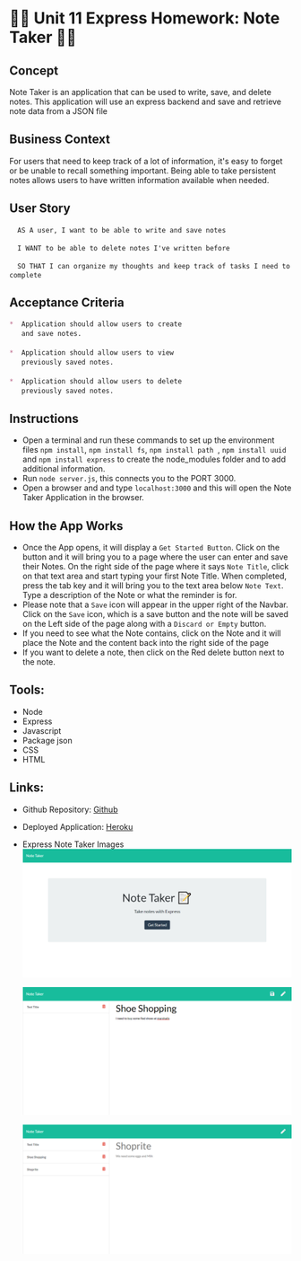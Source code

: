 # :office_worker: Unit 11 Express Homework: Note Taker  :woman_office_worker:

## Concept
Note Taker is an application that can be used to write, save, and delete notes. This application will use an express backend and save and retrieve note data from a JSON file

## Business Context
For users that need to keep track of a lot of information, it's easy to forget or be unable to recall something important. Being able to take persistent notes allows users to have written information available when needed.

## User Story
```
  AS A user, I want to be able to write and save notes

  I WANT to be able to delete notes I've written before

  SO THAT I can organize my thoughts and keep track of tasks I need to complete
```
## Acceptance Criteria
```md
*  Application should allow users to create
   and save notes.

*  Application should allow users to view
   previously saved notes.

*  Application should allow users to delete
   previously saved notes.
```

## Instructions
  * Open a terminal and run these commands to set up the environment files `npm install`, `npm install fs`, `npm install path `, `npm install uuid` and `npm install express` to create the node_modules folder and to add additional information.  
  * Run `node server.js`, this connects you to the PORT 3000.
  * Open a browser and and type `localhost:3000` and this will open the Note Taker Application in the browser.

  ## How the App Works
  * Once the App opens, it will display a `Get Started Button`.  Click on the button and it will bring you to a page where the user can enter and save their Notes. On the right side of the page where it says `Note Title`, click on that text area and start typing your first Note Title. When completed, press the tab key and it will bring you to the text area below `Note Text`.  Type a description of the Note or what the reminder is for.  
  * Please note that a `Save` icon will appear in the upper right of the Navbar.  Click on the `Save` icon, which is a save button and the note will be saved on the Left side of the page along with a `Discard or Empty` button.  
  * If you need to see what the Note contains, click on the Note and it will place the Note and the content back into the right side of the page
  * If you want to delete a note, then click on the Red delete button next to the note.   


## Tools:
 * Node
 * Express
 * Javascript        
 * Package json 
 * CSS
 * HTML
 

## Links:
  * Github Repository:
    [Github](https://github.com/whintzen/Express-Note-Taker)

  * Deployed Application: 
    [Heroku ](https://whintzen.github.io/Employee-Directory)
  
  * Express Note Taker Images
     ![NoteTaker Landing page](https://github.com/whintzen/Express-Note-Taker/blob/master/public/assets/images/Screenshot-Home.png)

     ![NoteTaker Entering Info](https://github.com/whintzen/Express-Note-Taker/blob/master/public/assets/images/Screenshot-EnteringInfo.png)

     ![NoteTaker Saved Note](https://github.com/whintzen/Express-Note-Taker/blob/master/public/assets/images/Screenshot-Saved-Note.png)

     
  
  